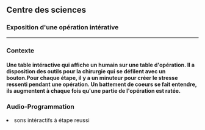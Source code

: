 <h2>Centre des sciences</h2>
<h3>Exposition d'une opération intérative</h3>
<hr>
<h3>Contexte</h3>
<h4>Une table intéractive qui affiche un humain sur une table d'opération. Il a disposition des outils pour la chirurgie qui se défilent avec un bouton.Pour chaque étape, il y a un minuteur pour créer le stresse ressenti pendant une opération. Un battement de coeurs se fait entendre, ils augmentent à chaque fois qu'une partie de l'opération est ratée.</h4>
<h3>Audio-Programmation</h3>
<li>sons intéractifs à étape reussi</li>




